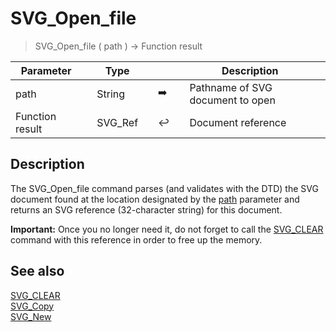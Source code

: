 <!-- rootReference := SVG_Open_file ( path ; validate )
 -> path (Text)
 -> validate (Boolean)
 <- rootReference (Text)-->
# SVG_Open_file

> SVG_Open_file ( path ) -> Function result

| Parameter |     | Type |     |     |     | Description |     |
| --- | --- | --- | --- | --- | --- | --- | --- |
| path |     | String |     | ➡️ |     | Pathname of SVG document to open |     |
| Function result |     | SVG_Ref |     | ↩️ |     | Document reference |     |

## Description

The SVG_Open_file command parses (and validates with the DTD) the SVG document found at the location designated by the [path](## "Pathname of SVG document to open") parameter and returns an SVG reference (32-character string) for this document.

**Important:** Once you no longer need it, do not forget to call the [SVG_CLEAR](SVG_CLEAR.md)  command with this reference in order to free up the memory.

## See also

[SVG_CLEAR](SVG_CLEAR.md)  
[SVG_Copy](SVG_Copy.md)  
[SVG_New](SVG_New.md)
